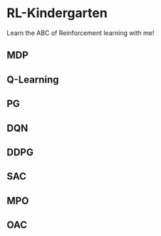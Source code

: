 # RL-Kindergarten
Learn the ABC of Reinforcement learning with me!


## MDP

## Q-Learning

## PG

## DQN

## DDPG

## SAC

## MPO

## OAC
